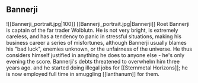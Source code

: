## Bannerji

![[Bannerji_portrait.jpg|100]]
[[Bannerji_portrait.jpg|Bannerji]]
Roet Bannerji is captain of the far trader Wolblutn. He is not very bright, is extremely careless, and has a tendency to panic in stressful situations, making his business career a series of misfortunes, although Bannerji usually blames his "bad luck", enemies unknown, or the unfairness of the universe. He thus considers himself justified in anything he does to anyone else - he's only evening the score. Bannerji's debts threatened to overwhelm him three years ago. and he started doing illegal jobs for [[Sternmetal Horizons]]; he is now employed full time in smuggling [[lanthanum]] for them.

